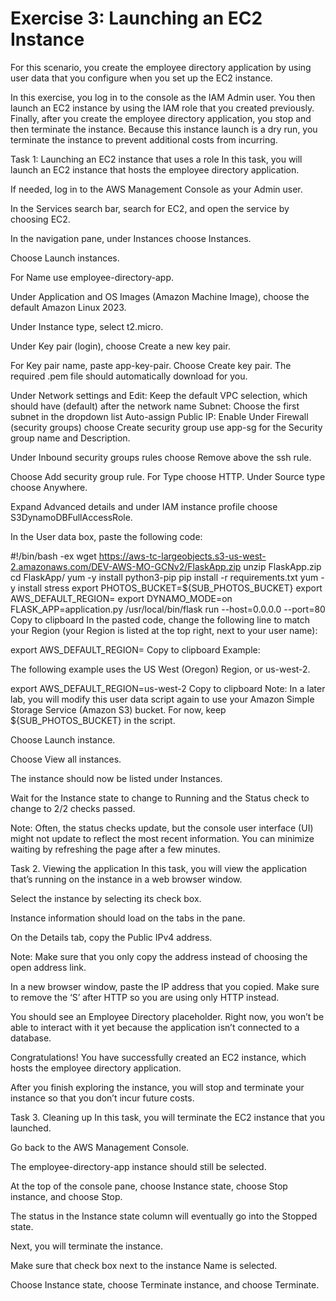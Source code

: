 # Exercise 3: Launching an EC2 Instance
For this scenario, you create the employee directory application by using user data that you configure when you set up the EC2 instance.

In this exercise, you log in to the console as the IAM Admin user. You then launch an EC2 instance by using the IAM role that you created previously. Finally, after you create the employee directory application, you stop and then terminate the instance. Because this instance launch is a dry run, you terminate the instance to prevent additional costs from incurring.

Task 1: Launching an EC2 instance that uses a role
In this task, you will launch an EC2 instance that hosts the employee directory application.

If needed, log in to the AWS Management Console as your Admin user.

In the Services search bar, search for EC2, and open the service by choosing EC2.

In the navigation pane, under Instances choose Instances.

Choose Launch instances.

For Name use employee-directory-app.

Under Application and OS Images (Amazon Machine Image), choose the default Amazon Linux 2023.

Under Instance type, select t2.micro.

Under Key pair (login), choose Create a new key pair.

For Key pair name, paste app-key-pair. Choose Create key pair. The required .pem file should automatically download for you.

Under Network settings and Edit: Keep the default VPC selection, which should have (default) after the network name
Subnet: Choose the first subnet in the dropdown list
Auto-assign Public IP: Enable
Under Firewall (security groups) choose Create security group use app-sg for the Security group name and Description.

Under Inbound security groups rules choose Remove above the ssh rule.

Choose Add security group rule. For Type choose HTTP. Under Source type choose Anywhere.

Expand Advanced details and under IAM instance profile choose S3DynamoDBFullAccessRole.

In the User data box, paste the following code:

#!/bin/bash -ex
wget https://aws-tc-largeobjects.s3-us-west-2.amazonaws.com/DEV-AWS-MO-GCNv2/FlaskApp.zip
unzip FlaskApp.zip
cd FlaskApp/
yum -y install python3-pip
pip install -r requirements.txt
yum -y install stress
export PHOTOS_BUCKET=${SUB_PHOTOS_BUCKET}
export AWS_DEFAULT_REGION=<INSERT REGION HERE>
export DYNAMO_MODE=on
FLASK_APP=application.py /usr/local/bin/flask run --host=0.0.0.0 --port=80
Copy to clipboard
In the pasted code, change the following line to match your Region (your Region is listed at the top right, next to your user name):

export AWS_DEFAULT_REGION=<INSERT REGION HERE>
Copy to clipboard
Example:

The following example uses the US West (Oregon) Region, or us-west-2.

export AWS_DEFAULT_REGION=us-west-2
Copy to clipboard
Note: In a later lab, you will modify this user data script again to use your Amazon Simple Storage Service (Amazon S3) bucket. For now, keep ${SUB_PHOTOS_BUCKET} in the script.

Choose Launch instance.

Choose View all instances.

The instance should now be listed under Instances.

Wait for the Instance state to change to Running and the Status check to change to 2/2 checks passed.

Note: Often, the status checks update, but the console user interface (UI) might not update to reflect the most recent information. You can minimize waiting by refreshing the page after a few minutes.

Task 2. Viewing the application
In this task, you will view the application that’s running on the instance in a web browser window.

Select the instance by selecting its check box.

Instance information should load on the tabs in the pane.

On the Details tab, copy the Public IPv4 address.

Note: Make sure that you only copy the address instead of choosing the open address link.

In a new browser window, paste the IP address that you copied. Make sure to remove the ‘S’ after HTTP so you are using only HTTP instead.

You should see an Employee Directory placeholder. Right now, you won’t be able to interact with it yet because the application isn’t connected to a database.

Congratulations! You have successfully created an EC2 instance, which hosts the employee directory application.

After you finish exploring the instance, you will stop and terminate your instance so that you don’t incur future costs.

Task 3. Cleaning up
In this task, you will terminate the EC2 instance that you launched.

Go back to the AWS Management Console.

The employee-directory-app instance should still be selected.

At the top of the console pane, choose Instance state, choose Stop instance, and choose Stop.

The status in the Instance state column will eventually go into the Stopped state.

Next, you will terminate the instance.

Make sure that check box next to the instance Name is selected.

Choose Instance state, choose Terminate instance, and choose Terminate.

